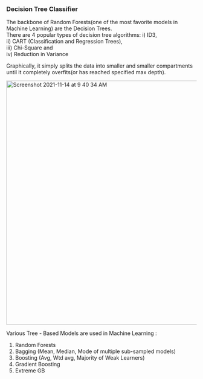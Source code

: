 ### Decision Tree Classifier ###

The backbone of Random Forests(one of the most favorite models in Machine Learning) are the Decision Trees.    
There are 4 popular types of decision tree algorithms: 
i)   ID3,  
ii)  CART (Classification and Regression Trees),  
iii) Chi-Square and   
iv)  Reduction in Variance


Graphically, it simply splits the data into smaller and smaller compartments until it completely overfits(or has reached specified max depth).
  
  <img width="647" alt="Screenshot 2021-11-14 at 9 40 34 AM" src="https://user-images.githubusercontent.com/61674750/141667181-cc52182a-331a-4fd2-8c1f-f7e771469e5d.png">


Various Tree - Based Models are used in Machine Learning : 
1. Random Forests  
2. Bagging (Mean, Median, Mode of multiple sub-sampled models)    
3. Boosting (Avg, Wtd avg, Majority of Weak Learners)  
4. Gradient Boosting  
5. Extreme GB  
